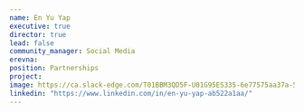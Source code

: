 ```yaml
---
name: En Yu Yap
executive: true
director: true
lead: false
community_manager: Social Media
erevna:  
position: Partnerships
project:  
image: https://ca.slack-edge.com/T01BBM3QD5F-U01G95ES335-6e77575aa37a-512
linkedin: "https://www.linkedin.com/in/en-yu-yap-ab522a1aa/"
---
```


